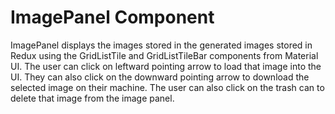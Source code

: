 # ImagePanel Component

ImagePanel displays the images stored in the generated images stored in Redux using the GridListTile and GridListTileBar components from Material UI. The user can click on leftward pointing arrow to load that image into the UI. They can also click on the downward pointing arrow to download the selected image on their machine. The user can also click on the trash can to delete that image from the image panel.